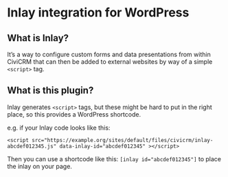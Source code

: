 # Inlay integration for WordPress

## What is Inlay?

It’s a way to configure custom forms and data presentations from within
CiviCRM that can then be added to external websites by way of a simple
`<script>` tag.

## What is this plugin?

Inlay generates `<script>` tags, but these might be hard to put in the
right place, so this provides a WordPress shortcode.

e.g. if your Inlay code looks like this:

```
<script src="https://example.org/sites/default/files/civicrm/inlay-abcdef012345.js" data-inlay-id="abcdef012345" ></script>
```

Then you can use a shortcode like this: `[inlay id="abcdef012345"]` to place
the inlay on your page.
